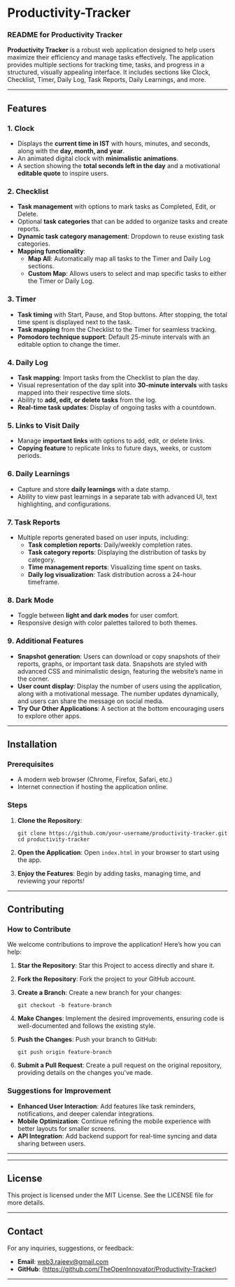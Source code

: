 # Productivity-Tracker


### README for Productivity Tracker

**Productivity Tracker** is a robust web application designed to help users maximize their efficiency and manage tasks effectively. The application provides multiple sections for tracking time, tasks, and progress in a structured, visually appealing interface. It includes sections like Clock, Checklist, Timer, Daily Log, Task Reports, Daily Learnings, and more.

---

## Features

### 1. **Clock**
- Displays the **current time in IST** with hours, minutes, and seconds, along with the **day, month, and year**.
- An animated digital clock with **minimalistic animations**.
- A section showing the **total seconds left in the day** and a motivational **editable quote** to inspire users.

### 2. **Checklist**
- **Task management** with options to mark tasks as Completed, Edit, or Delete.
- Optional **task categories** that can be added to organize tasks and create reports.
- **Dynamic task category management**: Dropdown to reuse existing task categories.
- **Mapping functionality**:
  - **Map All**: Automatically map all tasks to the Timer and Daily Log sections.
  - **Custom Map**: Allows users to select and map specific tasks to either the Timer or Daily Log.

### 3. **Timer**
- **Task timing** with Start, Pause, and Stop buttons. After stopping, the total time spent is displayed next to the task.
- **Task mapping** from the Checklist to the Timer for seamless tracking.
- **Pomodoro technique support**: Default 25-minute intervals with an editable option to change the timer.

### 4. **Daily Log**
- **Task mapping**: Import tasks from the Checklist to plan the day.
- Visual representation of the day split into **30-minute intervals** with tasks mapped into their respective time slots.
- Ability to **add, edit, or delete tasks** from the log.
- **Real-time task updates**: Display of ongoing tasks with a countdown.

### 5. **Links to Visit Daily**
- Manage **important links** with options to add, edit, or delete links.
- **Copying feature** to replicate links to future days, weeks, or custom periods.

### 6. **Daily Learnings**
- Capture and store **daily learnings** with a date stamp.
- Ability to view past learnings in a separate tab with advanced UI, text highlighting, and configurations.

### 7. **Task Reports**
- Multiple reports generated based on user inputs, including:
  - **Task completion reports**: Daily/weekly completion rates.
  - **Task category reports**: Displaying the distribution of tasks by category.
  - **Time management reports**: Visualizing time spent on tasks.
  - **Daily log visualization**: Task distribution across a 24-hour timeframe.

### 8. **Dark Mode**
- Toggle between **light and dark modes** for user comfort.
- Responsive design with color palettes tailored to both themes.

### 9. **Additional Features**
- **Snapshot generation**: Users can download or copy snapshots of their reports, graphs, or important task data. Snapshots are styled with advanced CSS and minimalistic design, featuring the website’s name in the corner.
- **User count display**: Display the number of users using the application, along with a motivational message. The number updates dynamically, and users can share the message on social media.
- **Try Our Other Applications**: A section at the bottom encouraging users to explore other apps.

---

## Installation

### Prerequisites
- A modern web browser (Chrome, Firefox, Safari, etc.)
- Internet connection if hosting the application online.

### Steps

1. **Clone the Repository**:
   ```
   git clone https://github.com/your-username/productivity-tracker.git
   cd productivity-tracker
   ```

2. **Open the Application**:
   Open `index.html` in your browser to start using the app.

3. **Enjoy the Features**:
   Begin by adding tasks, managing time, and reviewing your reports!

---

## Contributing

### How to Contribute

We welcome contributions to improve the application! Here’s how you can help:

1. **Star the Repository**:
   Star this Project to access directly and share it. 

2. **Fork the Repository**:
   Fork the project to your GitHub account.

3. **Create a Branch**:
   Create a new branch for your changes:
   ```
   git checkout -b feature-branch
   ```

4. **Make Changes**:
   Implement the desired improvements, ensuring code is well-documented and follows the existing style.

5. **Push the Changes**:
   Push your branch to GitHub:
   ```
   git push origin feature-branch
   ```

6. **Submit a Pull Request**:
   Create a pull request on the original repository, providing details on the changes you've made.

### Suggestions for Improvement
- **Enhanced User Interaction**: Add features like task reminders, notifications, and deeper calendar integrations.
- **Mobile Optimization**: Continue refining the mobile experience with better layouts for smaller screens.
- **API Integration**: Add backend support for real-time syncing and data sharing between users.

---
---

## License

This project is licensed under the MIT License. See the LICENSE file for more details.

---

## Contact

For any inquiries, suggestions, or feedback:
- **Email**: web3.rajeev@gmail.com
- **GitHub**: (https://github.com/TheOpenInnovator/Productivity-Tracker)

---

